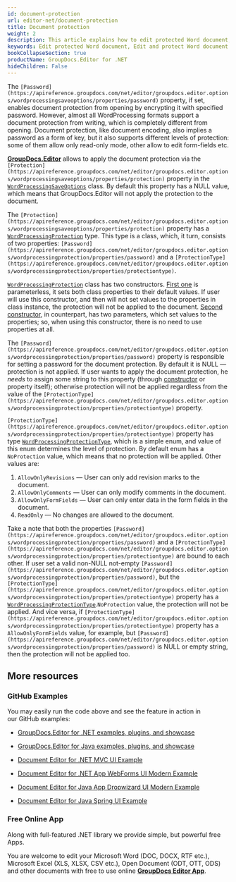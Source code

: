 ```yaml
---
id: document-protection
url: editor-net/document-protection
title: Document protection
weight: 2
description: This article explains how to edit protected Word document, allow or restrict document editing features like adding comments or filling form fields using GroupDocs.Editor for .NET API.
keywords: Edit protected Word document, Edit and protect Word document
bookCollapseSection: true
productName: GroupDocs.Editor for .NET
hideChildren: False
---
```

The `[Password](https://apireference.groupdocs.com/net/editor/groupdocs.editor.options/wordprocessingsaveoptions/properties/password)` property, if set, enables document protection from opening by encrypting it with specified password. However, almost all WordProcessing formats support a document protection from writing, which is completely different from opening. Document protection, like document encoding, also implies a password as a form of key, but it also supports different levels of protection: some of them allow only read-only mode, other allow to edit form-fields etc.

[**GroupDocs.Editor**](https://products.groupdocs.com/editor/net) allows to apply the document protection via the `[Protection](https://apireference.groupdocs.com/net/editor/groupdocs.editor.options/wordprocessingsaveoptions/properties/protection)` property in the [`WordProcessingSaveOptions`](https://apireference.groupdocs.com/net/editor/groupdocs.editor.options/wordprocessingsaveoptions) class. By default this property has a NULL value, which means that GroupDocs.Editor will not apply the protection to the document.

The `[Protection](https://apireference.groupdocs.com/net/editor/groupdocs.editor.options/wordprocessingsaveoptions/properties/protection)` property has a [`WordProcessingProtection`](https://apireference.groupdocs.com/net/editor/groupdocs.editor.options/wordprocessingprotection) type. This type is a class, which, it turn, consists of two properties: `[Password](https://apireference.groupdocs.com/net/editor/groupdocs.editor.options/wordprocessingprotection/properties/password)` and a `[ProtectionType](https://apireference.groupdocs.com/net/editor/groupdocs.editor.options/wordprocessingprotection/properties/protectiontype)`.

[`WordProcessingProtection`](https://apireference.groupdocs.com/net/editor/groupdocs.editor.options/wordprocessingprotection) class has two constructors. [First one](https://apireference.groupdocs.com/net/editor/groupdocs.editor.options/wordprocessingprotection/constructors/main) is parameterless, it sets both class properties to their default values. If user will use this constructor, and then will not set values to the properties in class instance, the protection will not be applied to the document. [Second constructor](https://apireference.groupdocs.com/net/editor/groupdocs.editor.options/wordprocessingprotection/constructors/1), in counterpart, has two parameters, which set values to the properties; so, when using this constructor, there is no need to use properties at all.

The `[Password](https://apireference.groupdocs.com/net/editor/groupdocs.editor.options/wordprocessingprotection/properties/password)` property is responsible for setting a password for the document protection. By default it is NULL — protection is not applied. If user wants to apply the document protection, he *needs* to assign some string to this property (through [constructor](https://apireference.groupdocs.com/net/editor/groupdocs.editor.options/wordprocessingprotection/constructors/1) or property itself); otherwise protection will not be applied regardless from the value of the `[ProtectionType](https://apireference.groupdocs.com/net/editor/groupdocs.editor.options/wordprocessingprotection/properties/protectiontype)` property.

`[ProtectionType](https://apireference.groupdocs.com/net/editor/groupdocs.editor.options/wordprocessingprotection/properties/protectiontype)` property has type [`WordProcessingProtectionType`](https://apireference.groupdocs.com/net/editor/groupdocs.editor.options/wordprocessingprotectiontype), which is a simple enum, and value of this enum determines the level of protection. By default enum has a `NoProtection` value, which means that no protection will be applied. Other values are:

1.  `AllowOnlyRevisions` — User can only add revision marks to the document.
2.  `AllowOnlyComments` — User can only modify comments in the document.
3.  `AllowOnlyFormFields` — User can only enter data in the form fields in the document.
4.  `ReadOnly` — No changes are allowed to the document.

Take a note that both the properties `[Password](https://apireference.groupdocs.com/net/editor/groupdocs.editor.options/wordprocessingprotection/properties/password)` and a `[ProtectionType](https://apireference.groupdocs.com/net/editor/groupdocs.editor.options/wordprocessingprotection/properties/protectiontype)` are bound to each other. If user set a valid non-NULL not-empty `[Password](https://apireference.groupdocs.com/net/editor/groupdocs.editor.options/wordprocessingprotection/properties/password)`, but the `[ProtectionType](https://apireference.groupdocs.com/net/editor/groupdocs.editor.options/wordprocessingprotection/properties/protectiontype)` property has a [`WordProcessingProtectionType`](https://apireference.groupdocs.com/net/editor/groupdocs.editor.options/wordprocessingprotectiontype).`NoProtection` value, the protection will not be applied. And vice versa, if `[ProtectionType](https://apireference.groupdocs.com/net/editor/groupdocs.editor.options/wordprocessingprotection/properties/protectiontype)` property has a `AllowOnlyFormFields` value, for example, but `[Password](https://apireference.groupdocs.com/net/editor/groupdocs.editor.options/wordprocessingprotection/properties/password)` is NULL or empty string, then the protection will not be applied too.

## More resources

### GitHub Examples

You may easily run the code above and see the feature in action in our GitHub examples:

*   [GroupDocs.Editor for .NET examples, plugins, and showcase](https://github.com/groupdocs-editor/GroupDocs.Editor-for-.NET)
    
*   [GroupDocs.Editor for Java examples, plugins, and showcase](https://github.com/groupdocs-editor/GroupDocs.Editor-for-Java)
    
*   [Document Editor for .NET MVC UI Example](https://github.com/groupdocs-editor/GroupDocs.Editor-for-.NET-MVC) 
    
*   [Document Editor for .NET App WebForms UI Modern Example](https://github.com/groupdocs-editor/GroupDocs.Editor-for-.NET-WebForms)
    
*   [Document Editor for Java App Dropwizard UI Modern Example](https://github.com/groupdocs-editor/GroupDocs.Editor-for-Java-Dropwizard)
    
*   [Document Editor for Java Spring UI Example](https://github.com/groupdocs-editor/GroupDocs.Editor-for-Java-Spring)
    

### Free Online App

Along with full-featured .NET library we provide simple, but powerful free Apps.

You are welcome to edit your Microsoft Word (DOC, DOCX, RTF etc.), Microsoft Excel (XLS, XLSX, CSV etc.), Open Document (ODT, OTT, ODS) and other documents with free to use online **[GroupDocs Editor App](https://products.groupdocs.app/editor)**.
